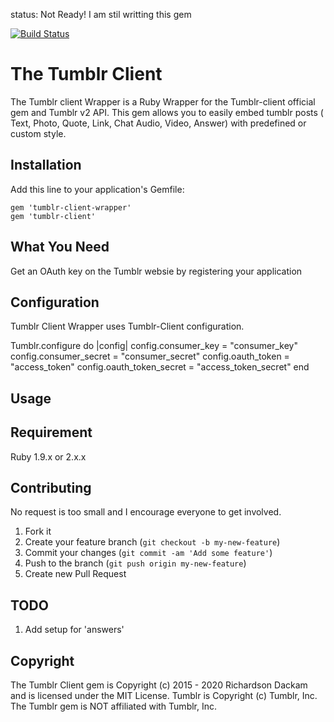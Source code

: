 status: Not Ready! I am stil writting this gem

[![Build Status](https://travis-ci.org/richardsondx/tumblr_client_wrapper.svg?branch=master)](https://travis-ci.org/richardsondx/tumblr_client_wrapper) 

# The Tumblr Client

The  Tumblr client Wrapper is a Ruby Wrapper for the Tumblr-client official gem and Tumblr v2 API. 
This gem allows you to easily embed tumblr posts ( Text, Photo, Quote, Link, Chat Audio, Video, Answer) with predefined or custom style.

## Installation

Add this line to your application's Gemfile:

    gem 'tumblr-client-wrapper'
    gem 'tumblr-client'


## What You Need

Get an OAuth key on the Tumblr websie by registering your  application

## Configuration

Tumblr Client Wrapper uses Tumblr-Client configuration.

Tumblr.configure do |config|
  config.consumer_key = "consumer_key"
  config.consumer_secret = "consumer_secret"
  config.oauth_token = "access_token"
  config.oauth_token_secret = "access_token_secret"
end

## Usage



## Requirement

Ruby 1.9.x or 2.x.x

## Contributing

No request is too small and I encourage everyone to get involved.

1. Fork it
2. Create your feature branch (`git checkout -b my-new-feature`)
3. Commit your changes (`git commit -am 'Add some feature'`)
4. Push to the branch (`git push origin my-new-feature`)
5. Create new Pull Request

## TODO

1. Add setup for 'answers'

## Copyright

The Tumblr Client gem is Copyright (c) 2015 - 2020 Richardson Dackam and is licensed under the MIT License.
Tumblr is Copyright (c) Tumblr, Inc. The Tumblr gem is NOT affiliated with Tumblr, Inc.